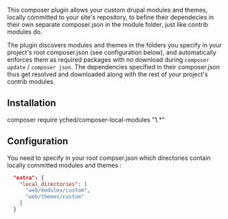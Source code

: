 This composer plugin allows your custom drupal modules and themes, locally committed to your site's repository, to befine their dependecies in their own separate composer.json in the module folder, just like contrib modules do.

The plugin discovers modules and themes in the folders you specify in your project's root composer.json (see configuration below), and automatically enforces them as required packages with no download during `composer update` / `composer json`. The dependencies specified in their composer.json thus get resolved and downloaded along with the rest of your project's contrib modules.

## Installation
composer require yched/composer-local-modules "1.*"

## Configuration
You need to specify in your root compser.json which directories contain locally committed modules and themes :
```json
  "extra": {
    "local_directories": [
      "web/modules/custom",
      "web/themes/custom"
    ]
  }
```
